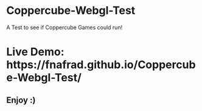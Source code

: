 # Coppercube-Webgl-Test
A Test to see if Coppercube Games could run!
<h1>Live Demo: https://fnafrad.github.io/Coppercube-Webgl-Test/</h1>
<h2>Enjoy :)</h2>
